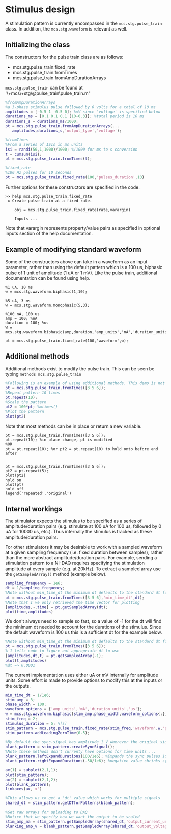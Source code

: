 # Stimulus design

A stimulation pattern is currently encompassed in the `mcs.stg.pulse_train` class. In addition, the `mcs.stg.waveform` is relevant as well.

## Initializing the class

The constructors for the pulse train class are as follows:
- mcs.stg.pulse_train.fixed_rate
- mcs.stg.pulse_train.fromTimes
- mcs.stg.pulse_train.fromAmpDurationArrays

`mcs.stg.pulse_train` can be found at '\\+mcs\\+stg\\@pulse_train\pulse_train.m'

```matlab
%fromAmpDurationArrays
%a 3-phase stimulus pulse followed by 0 volts for a total of 10 ms
amplitudes = [-0.5 1 -0.5 0]; %mV since 'voltage' is specified below
durations_ms = [0.1 0.1 0.1 (10-0.3)]; %total period is 10 ms
durations_s = durations_ms/1000;
pt = mcs.stg.pulse_train.fromAmpDurationArrays(...
   amplitudes,durations_s,'output_type','voltage');

%fromTimes
%From a series of ISIs in ms units
isi = randi(50,1,1000)/1000; %/1000 for ms to s conversion
t = cumsum(isi);
pt = mcs.stg.pulse_train.fromTimes(t);

%fixed_rate
%100 Hz pulses for 10 seconds
pt = mcs.stg.pulse_train.fixed_rate(100,'pulses_duration',10)
```

Further options for these constructors are specified in the code.

```
>> help mcs.stg.pulse_train.fixed_rate
 x Create pulse train at a fixed rate.
 
    obj = mcs.stg.pulse_train.fixed_rate(rate,varargin)
 
    Inputs ...
```

Note that varargin represents property/value pairs as specified in optional inputs section of the help documentation.

## Example of modifying standard waveform

Some of the constructors above can take in a waveform as an input parameter, rather than using the default pattern which is a 100 us, biphasic pulse of 1 unit of amplitude (1 uA or 1 mV). Like the pulse train, additional documentation can be found using help.

```
%1 uA, 10 ms
w = mcs.stg.waveform.biphasic(1,10);

%5 uA, 3 ms
w = mcs.stg.waveform.monophasic(5,3);

%100 nA, 100 us
amp = 100; %nA
duration = 100; %us
w = mcs.stg.waveform.biphasic(amp,duration,'amp_units','nA','duration_units','us')

pt = mcs.stg.pulse_train.fixed_rate(100,'waveform',w);
```

## Additional methods

Additional methods exist to modify the pulse train. This can be seen be typing `methods mcs.stg.pulse_train`

```matlab
%Following is an example of using additional methods. This demo is not currently comprehensive ...
pt = mcs.stg.pulse_train.fromTimes([3 5 6]);
%Repeat pattern 10 times
pt.repeat(10);
%Scale the pattern
pt2 = 100*pt; %mtimes()
%Plot the pattern
plot(pt2)
```

Note that most methods can be in place or return a new variable.
```
pt = mcs.stg.pulse_train.fromTimes([3 5 6]);
pt.repeat(10); %in place change, pt is modified
%OR
pt = pt.repeat(10); %or pt2 = pt.repeat(10) to hold onto before and after


pt = mcs.stg.pulse_train.fromTimes([3 5 6]);
pt2 = pt.repeat(5);
plot(pt2)
hold on
plot(pt)
hold off
legend('repeated','original')
```

## Internal workings

The stimulator expects the stimulus to be specified as a series of amplitude/duration pairs (e.g. stimulate at 100 uA for 100 us, followed by 0 uA for 10000 us, etc.). Thus internally the stimulus is tracked as these amplitude/duration pairs.

For other stimulators it may be desirable to work with a sampled waveform at a given sampling frequency (i.e. fixed duration between samples), rather than the more abstract amplitude/duration pairs. For example, sending a stimulation pattern to a NI-DAQ requires specifying the stimulation amplitude at every sample (e.g. at 20kHz). To extract a sampled array use the `getSampledArray()` method (example below).

```matlab
sampling_frequency = 1e6;
dt = 1/sampling_frequency;
%Note without min_time_dt the minimum dt defaults to the standard dt for MCS stimulators which is 20 us
pt = mcs.stg.pulse_train.fromTimes([3 5 6],'min_time_dt',dt);
%Note that I've only retrieved the time vector for plotting
[amplitudes,~,time] = pt.getSampledArray(dt);
plot(time,amplitudes)
```

We don't always need to sample so fast, so a value of -1 for the dt will find the minimum dt needed to account for the durations of the stimulus. Since the default waveform is 100 us this is a sufficient dt for the example below.

```matlab
%Note without min_time_dt the minimum dt defaults to the standard dt for MCS stimulators which is 20 us
pt = mcs.stg.pulse_train.fromTimes([3 5 6]);
%-1 tells code to figure out appropriate dt to use
[amplitudes,dt,t] = pt.getSampledArray(-1);
plot(t,amplitudes)
%dt => 0.0001
```

The current implementation uses either uA or mV internally for amplitude units. Some effort is made to provide options to modify this at the inputs or the outputs. 

```matlab
min_time_dt = 1/1e6;
stim_amp = 3;
phase_width = 100;
waveform_options = {'amp_units','mA','duration_units','us'};
w = mcs.stg.waveform.biphasic(stim_amp,phase_width,waveform_options{:});
stim_freq = 2;
stimulus_duration = 5; %[s]
stim_pattern = mcs.stg.pulse_train.fixed_rate(stim_freq,'waveform',w,'pulses_duration',stimulus_duration,'min_time_dt',min_time_dt);
stim_pattern.addLeadingZeroTime(0.5);

%By default the sync-signal has amplitude 1 V wherever the original signals are not zero
blank_pattern = stim_pattern.createSyncSignal();
%Note these methods don't currenty have options for time units ...
blank_pattern.leftExpandDurations(100/1e6); %Expands the sync pulses 100 us to the left - i.e. turns on 100 us before stim pulse
blank_pattern.rightExpandDurations(-50/1e6); %negative value shrinks sync pulse, turns off 50 us before stim pulse

ax(1) = subplot(2,1,1);
plot(stim_pattern);
ax(2) = subplot(2,1,2);
plot(blank_pattern);
linkaxes(ax,'x')

%This allows us to get a 'dt' value which works for multiple signals
shared_dt = stim_pattern.getDTforPatterns(blank_pattern);

%Get raw arrays for uploading to DAQ
%Notice that we specify how we want the output to be scaled
stim_amp_ma = stim_pattern.getSampledArray(shared_dt,'output_current_units','mA');
blanking_amp_v = blank_pattern.getSampledArray(shared_dt,'output_voltage_units','V');
```


